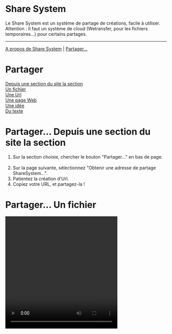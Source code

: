# Share System

Le Share System est un système de partage de créations, facile à utiliser.<br>
Attention : Il faut un système de cloud (Wetransfer, pour les fichiers temporaires...) pour certains partages.<br>
<hr>

[A propos de Share System](about.html) | [Partager...](#Share)<br>

<div id="Share"><h1>Partager</h1></div>

[Depuis une section du site la section](#Share-section)<br>[Un fichier](#Share-file)<br>[Une Url](#Share-Url)<br>[Une page Web](#Share-web)<br>[Une idée](#Share-idea)<br>[Du texte](#Share-text)

<h1 id="Share-section">Partager... Depuis une section du site la section
</h1>
<ol><li>Sur la section choisie, chercher le bouton "Partager..." en bas de page.</li><br>
<li>Sur la page suivante, sélectionnez "Obtenir une adresse de partage ShareSystem...".</li>
<li>Patientez la création d'Url.</li>
<li>Copiez votre URL, et partagez-la !</li>
</ol>
<h1 id="Share-file">Partager... Un fichier</h1>
<video controls width="350" height="350">

    <source src="Wetransfert.mp4"
            type="video/mp4">

    Sorry, your browser doesn't support embedded videos.
</video>

